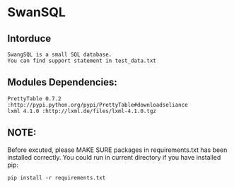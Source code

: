 # SwanSQL
## Intorduce
    SwangSQL is a small SQL database.
    You can find support statement in test_data.txt
## Modules Dependencies:
    PrettyTable 0.7.2 :http://pypi.python.org/pypi/PrettyTable#downloadseliance
    lxml 4.1.0 :http://lxml.de/files/lxml-4.1.0.tgz



## NOTE:
Before excuted, please MAKE SURE packages in requirements.txt has been installed correctly.
You could run in current directory if you have installed pip: 
        
``` 
pip install -r requirements.txt

